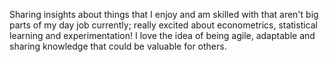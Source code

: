 Sharing insights about things that I enjoy and am skilled with that aren't big parts of my day job currently; really excited about econometrics, statistical learning and experimentation! I love the idea of being agile, adaptable and sharing knowledge that could be valuable for others.

<!---
daviddejuliis/daviddejuliis is a ✨ special ✨ repository because its `README.md` (this file) appears on your GitHub profile.
You can click the Preview link to take a look at your changes.
--->

